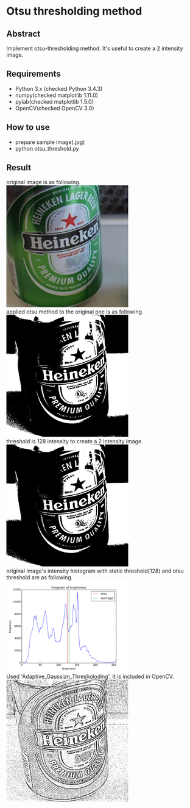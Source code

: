 # Otsu thresholding method
## Abstract
Implement otsu-thresholding method. It's useful to create a 2 intensity image.

## Requirements
- Python 3.x (checked Python 3.4.3)  
- numpy(checked matplotlib 1.11.0)  
- pylab(checked matplotlib 1.5.0)  
- OpenCV(checked OpenCV 3.0)  
## How to use
- prepare sample image(.jpg)  
- python otsu_threshold.py

## Result
original image is as following.  
<img src="./image/sample.jpg" width="320px">  
applied otsu method to the original one is as following.  
<img src="./image/otsu.jpg" width="320px">  
threshold is 128 intensity to create a 2 intensity image.  
<img src="./image/average.jpg" width="320px">  
original image's intensity histogram with static threshold(128) and otsu threshold are as following.  
<img src="./image/intensity_histogram.png" width="320px">  
Used 'Adaptive_Gaussian_Thresholoding'. It is included in OpenCV.   
<img src="./image/Adaptive_Gaussian_Thresholoding.jpg" width="320px">  
